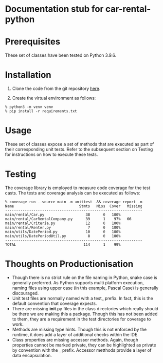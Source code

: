 # Documentation stub for car-rental-python

# Prerequisites

These set of classes have been tested on Python 3.9.6.

# Installation

1. Clone the code from the git repository [here](https://github.com/gruffy-dev/car-rental-python).

2. Create the virtual environment as follows:

```
% python3 -m venv venv
% pip install -r requirements.txt
```

# Usage

These set of classes expose a set of methods that are executed as part of their corresponding unit tests.  Refer to the subsequent section on Testing for instructions on how to execute these tests.

# Testing

The coverage library is employed to measure code coverage for the test casts.  The tests and coverage analysis can be executed as follows:

```
% coverage run --source main -m unittest  && coverage report -m
Name                              Stmts   Miss  Cover   Missing
---------------------------------------------------------------
main/rental/Car.py                   38      0   100%
main/rental/CarRentalCompany.py      39      1    97%   66
main/rental/Criteria.py              12      0   100%
main/rental/Renter.py                 7      0   100%
main/utils/DatePeriod.py             10      0   100%
main/utils/DatePeriodUtil.py          8      0   100%
---------------------------------------------------------------
TOTAL                               114      1    99%

```

# Thoughts on Productionisation

- Though there is no strict rule on the file naming in Python, snake case is generally preferred.  As Python supports multi platform execution, naming files using upper case (in this example, Pascal Case) is generally discouraged.  
- Unit test files are normally named with a test_ prefix.  In fact, this is the default convention that coverage expects.
- There are missing __init__.py files in the class directories which really should be there we are making this a package.  Though this has not been added to them, they are a requirement in the test directories for coverage to work.
- Methods are missing type hints.  Though this is not enforced by the runtime, it does add a layer of additional checks within the IDE.
- Class properties are missing accessor methods.  Again, though properties cannot be marked private, they can be highlighted as private by convention with the _ prefix.  Accessor metthods provide a layer of data encapsulation.